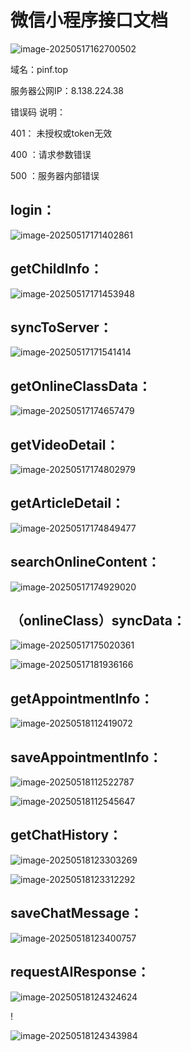 # 微信小程序接口文档

![image-20250517162700502](C:\Users\asuka\AppData\Roaming\Typora\typora-user-images\image-20250517162700502.png)

域名：pinf.top

服务器公网IP：8.138.224.38

错误码 说明：

401： 未授权或token无效 

400 ：请求参数错误 

500 ：服务器内部错误

## login：

![image-20250517171402861](C:\Users\asuka\AppData\Roaming\Typora\typora-user-images\image-20250517171402861.png)

## getChildInfo：

![image-20250517171453948](C:\Users\asuka\AppData\Roaming\Typora\typora-user-images\image-20250517171453948.png)

## syncToServer：

![image-20250517171541414](C:\Users\asuka\AppData\Roaming\Typora\typora-user-images\image-20250517171541414.png)

## getOnlineClassData：

![image-20250517174657479](C:\Users\asuka\AppData\Roaming\Typora\typora-user-images\image-20250517174657479.png)

## getVideoDetail：

![image-20250517174802979](C:\Users\asuka\AppData\Roaming\Typora\typora-user-images\image-20250517174802979.png)

## getArticleDetail：

![image-20250517174849477](C:\Users\asuka\AppData\Roaming\Typora\typora-user-images\image-20250517174849477.png)

## searchOnlineContent：

![image-20250517174929020](C:\Users\asuka\AppData\Roaming\Typora\typora-user-images\image-20250517174929020.png)

## （onlineClass）syncData：

![image-20250517175020361](C:\Users\asuka\AppData\Roaming\Typora\typora-user-images\image-20250517175020361.png)

![image-20250517181936166](C:\Users\asuka\AppData\Roaming\Typora\typora-user-images\image-20250517181936166.png)

## getAppointmentInfo：

![image-20250518112419072](C:\Users\asuka\AppData\Roaming\Typora\typora-user-images\image-20250518112419072.png)

## saveAppointmentInfo：

![image-20250518112522787](C:\Users\asuka\AppData\Roaming\Typora\typora-user-images\image-20250518112522787.png)

![image-20250518112545647](C:\Users\asuka\AppData\Roaming\Typora\typora-user-images\image-20250518112545647.png)

## getChatHistory：

![image-20250518123303269](C:\Users\asuka\AppData\Roaming\Typora\typora-user-images\image-20250518123303269.png)

![image-20250518123312292](C:\Users\asuka\AppData\Roaming\Typora\typora-user-images\image-20250518123312292.png)

## saveChatMessage：

![image-20250518123400757](C:\Users\asuka\AppData\Roaming\Typora\typora-user-images\image-20250518123400757.png)

##  requestAIResponse：

![image-20250518124324624](C:\Users\asuka\AppData\Roaming\Typora\typora-user-images\image-20250518124324624.png)

!

![image-20250518124343984](C:\Users\asuka\AppData\Roaming\Typora\typora-user-images\image-20250518124343984.png)